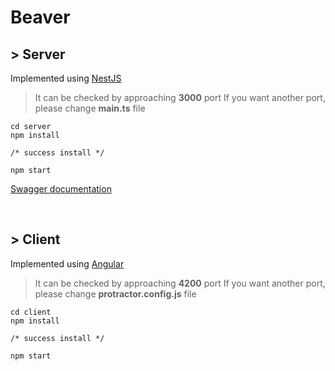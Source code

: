 # Beaver

## > Server
Implemented using [NestJS](https://docs.nestjs.com/)
> It can be checked by approaching **3000** port
> If you want another port, please change **main.ts** file
```
cd server
npm install

/* success install */

npm start
```
[Swagger documentation](http://localhost:3000/api)

<br>

## > Client
Implemented using [Angular](https://angular.io/)
> It can be checked by approaching **4200** port
> If you want another port, please change **protractor.config.js** file
```
cd client
npm install

/* success install */

npm start
```
